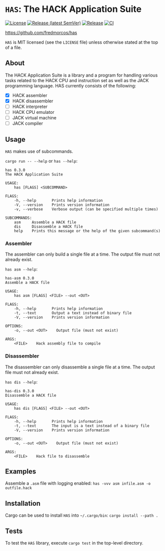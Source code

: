 # `HAS`: The HACK Application Suite

[![License](https://img.shields.io/github/license/fredmorcos/has?style=for-the-badge)](https://github.com/fredmorcos/has/blob/master/LICENSE)
[![Release (latest SemVer)](https://img.shields.io/github/v/release/fredmorcos/has?sort=semver&style=for-the-badge)](https://github.com/fredmorcos/has/releases)
[![Release](https://img.shields.io/github/workflow/status/fredmorcos/has/Release?label=Release&style=for-the-badge)](https://github.com/fredmorcos/has/releases)
[![CI](https://img.shields.io/github/workflow/status/fredmorcos/has/CI?label=Master&style=for-the-badge)](https://github.com/fredmorcos/has/actions)

https://github.com/fredmorcos/has

`HAS` is MIT licensed (see the `LICENSE` file) unless otherwise stated
at the top of a file.

## About

The HACK Application Suite is a library and a program for handling
various tasks related to the HACK CPU and instruction set as well as
the JACK programming language. HAS currently consists of the
following:

- [x] HACK assembler
- [x] HACK disassembler
- [ ] HACK interpreter
- [ ] HACK CPU emulator
- [ ] JACK virtual machine
- [ ] JACK compiler

## Usage

`HAS` makes use of subcommands.

`cargo run -- --help` or `has --help`:

```
has 0.3.0
The HACK Application Suite

USAGE:
    has [FLAGS] <SUBCOMMAND>

FLAGS:
    -h, --help       Prints help information
    -V, --version    Prints version information
    -v, --verbose    Verbose output (can be specified multiple times)

SUBCOMMANDS:
    asm     Assemble a HACK file
    dis     Disassemble a HACK file
    help    Prints this message or the help of the given subcommand(s)
```

### Assembler

The assembler can only build a single file at a time. The output file
must not already exist.

`has asm --help`:

```
has-asm 0.3.0
Assemble a HACK file

USAGE:
    has asm [FLAGS] <FILE> --out <OUT>

FLAGS:
    -h, --help       Prints help information
    -t, --text       Output a text instead of binary file
    -V, --version    Prints version information

OPTIONS:
    -o, --out <OUT>    Output file (must not exist)

ARGS:
    <FILE>    Hack assembly file to compile
```

### Disassembler

The disassembler can only disassemble a single file at a time. The
output file must not already exist.

`has dis --help`:

```
has-dis 0.3.0
Disassemble a HACK file

USAGE:
    has dis [FLAGS] <FILE> --out <OUT>

FLAGS:
    -h, --help       Prints help information
    -t, --text       The input is a text instead of a binary file
    -V, --version    Prints version information

OPTIONS:
    -o, --out <OUT>    Output file (must not exist)

ARGS:
    <FILE>    Hack file to disassemble
```

## Examples

Assemble a `.asm` file with logging enabled: `has -vvv asm infile.asm -o outfile.hack`

## Installation

Cargo can be used to install `HAS` into `~/.cargo/bin`: `cargo install --path .`

## Tests

To test the `HAS` library, execute `cargo test` in the top-level directory.
